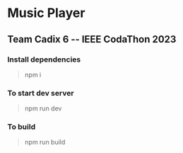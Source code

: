 # Music Player

## Team Cadix 6 -- IEEE CodaThon 2023


### Install dependencies
> npm i

### To start dev server
> npm run dev

### To build
> npm run build
